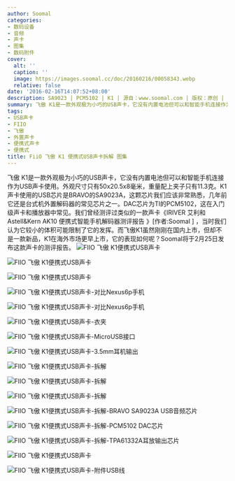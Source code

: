```yaml
---
author: Soomal
categories:
- 数码设备
- 音频
- 声卡
- 图集
- 数码附件
cover:
  alt: ''
  caption: ''
  image: https://images.soomal.cc/doc/20160216/00058343.webp
  relative: false
date: '2016-02-16T14:07:52+08:00'
description: SA9023 | PCM5102 | K1 | 源自：www.soomal.com | 版权：原创 |  平均/总评分：09.00/162
summary: 飞傲 K1是一款外观极为小巧的USB声卡，它没有内置电池但可以和智能手机连接作为USB声卡使用。外观尺寸只有50x20.5x8毫米，重量配上夹子只有11.3克。K1声卡使用的USB芯片是BRAVO的SA9023A……
tags:
- USB声卡
- FIIO
- 飞傲
- 外置声卡
- 便携式声卡
- 便携式
title: FiiO 飞傲 K1 便携式USB声卡拆解 图集
---
```


飞傲 K1是一款外观极为小巧的USB声卡，它没有内置电池但可以和智能手机连接作为USB声卡使用。外观尺寸只有50x20.5x8毫米，重量配上夹子只有11.3克。K1声卡使用的USB芯片是BRAVO的SA9023A，这颗芯片我们应该非常熟悉，几年前它还是台式机外置解码器的常见芯片之一。DAC芯片为TI的PCM5102，这在入门级声卡和播放器中常见。我们曾经测评过类似的一款声卡《IRIVER 艾利和 Astell&Kern AK10 便携式智能手机解码器测评报告 》[作者:Soomal ]
，当时我们认为它较小的体积可能限制了它的发挥。而飞傲K1虽然刚刚在国内上市，但却不是一款新品，K1在海外市场更早上市，它的表现如何呢？Soomal将于2月25日发布这款声卡的测评报告。
![FIIO 飞傲 K1便携式USB声卡](https://images.soomal.cc/doc/20160216/00058327.webp)




![FIIO 飞傲 K1便携式USB声卡](https://images.soomal.cc/doc/20160216/00058328.webp)




![FIIO 飞傲 K1便携式USB声卡](https://images.soomal.cc/doc/20160216/00058329.webp)




![FIIO 飞傲 K1便携式USB声卡-对比Nexus6p手机](https://images.soomal.cc/doc/20160216/00058330.webp)




![FIIO 飞傲 K1便携式USB声卡-对比Nexus6p手机](https://images.soomal.cc/doc/20160216/00058331.webp)




![FIIO 飞傲 K1便携式USB声卡-衣夹](https://images.soomal.cc/doc/20160216/00058332.webp)




![FIIO 飞傲 K1便携式USB声卡-MicroUSB接口](https://images.soomal.cc/doc/20160216/00058333.webp)




![FIIO 飞傲 K1便携式USB声卡-3.5mm耳机输出](https://images.soomal.cc/doc/20160216/00058334.webp)




![FIIO 飞傲 K1便携式USB声卡-拆解](https://images.soomal.cc/doc/20160216/00058335.webp)




![FIIO 飞傲 K1便携式USB声卡-拆解](https://images.soomal.cc/doc/20160216/00058336.webp)




![FIIO 飞傲 K1便携式USB声卡-拆解](https://images.soomal.cc/doc/20160216/00058337.webp)




![FIIO 飞傲 K1便携式USB声卡-拆解-BRAVO SA9023A USB音频芯片](https://images.soomal.cc/doc/20160216/00058338.webp)




![FIIO 飞傲 K1便携式USB声卡-拆解-PCM5102 DAC芯片](https://images.soomal.cc/doc/20160216/00058339.webp)




![FIIO 飞傲 K1便携式USB声卡-拆解-TPA61332A耳放输出芯片](https://images.soomal.cc/doc/20160216/00058340.webp)




![FIIO 飞傲 K1便携式USB声卡](https://images.soomal.cc/doc/20160216/00058341.webp)




![FIIO 飞傲 K1便携式USB声卡-附件USB线](https://images.soomal.cc/doc/20160216/00058342.webp)